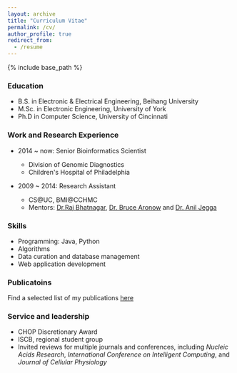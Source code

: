 ```yaml
---
layout: archive
title: "Curriculum Vitae"
permalink: /cv/
author_profile: true
redirect_from:
  - /resume
---
```


{% include base_path %}

### Education

* B.S. in Electronic & Electrical Engineering, Beihang University
* M.Sc. in Electronic Engineering, University of York
* Ph.D in Computer Science, University of Cincinnati

### Work and Research Experience

* 2014 ~ now: Senior Bioinformatics Scientist
  * Division of Genomic Diagnostics
  * Children's Hospital of Philadelphia

* 2009 ~ 2014: Research Assistant
  * CS@UC, BMI@CCHMC
  * Mentors: [Dr.Raj Bhatnagar](https://eecs.ceas.uc.edu/~rbhatnag/), [Dr. Bruce Aronow](https://www.cincinnatichildrens.org/bio/a/bruce-aronow) and [Dr. Anil Jegga](https://www.cincinnatichildrens.org/research/divisions/b/bmi/labs/jegga)

### Skills

* Programming: Java, Python
* Algorithms
* Data curation and database management
* Web application development
  
### Publicatoins

Find a selected list of my publications [here](https://chaozhongyinxiang.github.io/publications/)
  
### Service and leadership

* CHOP Discretionary Award
* ISCB, regional student group
* Invited reviews for multiple journals and conferences, including *Nucleic Acids Research*, *International Conference on Intelligent Computing*, and *Journal of Cellular Physiology*
